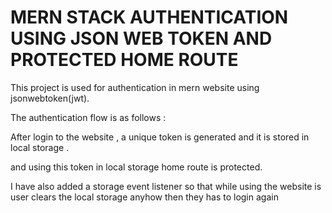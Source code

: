 # MERN STACK AUTHENTICATION USING JSON WEB TOKEN AND PROTECTED HOME ROUTE 


This project is used for authentication in mern website using jsonwebtoken(jwt).

The authentication flow is as follows :

After login to the website , a unique token is generated and it is stored in local storage .

and using this token in local storage home route is protected.

I have also added a storage event listener so that while using the website is user clears the local storage anyhow 
then they has to login again
